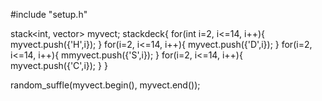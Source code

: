 #include "setup.h"

stack<int, vector<Card>> myvect;
stack<myvect>deck{
  for(int i=2, i<=14, i++){
    myvect.push({'H',i});
  }
  for(i=2, i<=14, i++){
    myvect.push({'D',i});
  }
  for(i=2, i<=14, i++){
    mmyvect.push({'S',i});
  }
  for(i=2, i<=14, i++){
    myvect.push({'C',i});
  }
  }

random_suffle(myvect.begin(), myvect.end());
